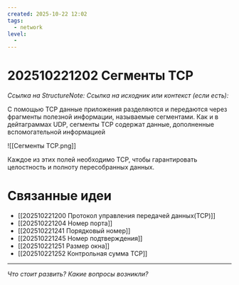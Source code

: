 ```yaml
---
created: 2025-10-22 12:02
tags:
  - network
level:
  -
---
```

# 202510221202 Сегменты TCP

*Ссылка на StructureNote:*
*Ссылка на исходник или контекст (если есть):*

С помощью TCP данные приложения разделяются и передаются через фрагменты полезной информации, называемые сегментами. Как и в дейтаграммах UDP, сегменты TCP содержат данные‚ дополненные вспомогательной информацией

![[Сегменты TCP.png]]

Каждое из этих полей необходимо TCP, чтобы гарантировать целостность и полноту пересобранных данных.

# Связанные идеи

- [[202510221200 Протокол управления передачей данных(TCP)]]
- [[202510221204 Номер порта]]
- [[202510221241 Порядковый номер]]
- [[202510221245 Номер подтверждения]]
- [[202510221251 Размер окна]]
- [[202510221252 Контрольная сумма TCP]]

---

*Что стоит развить? Какие вопросы возникли?*
